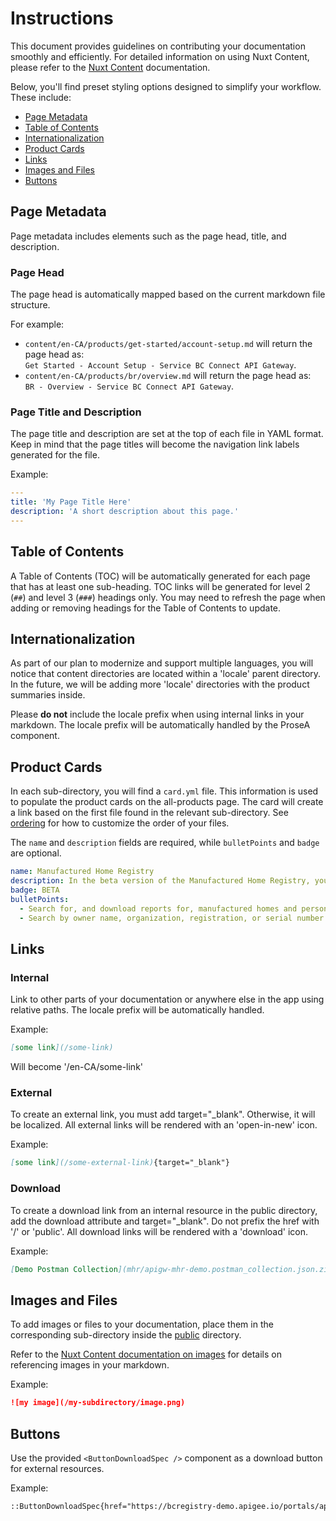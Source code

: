 # Instructions

This document provides guidelines on contributing your documentation smoothly and efficiently. For detailed information on using Nuxt Content, please refer to the [Nuxt Content](https://content.nuxt.com/) documentation. 

Below, you'll find preset styling options designed to simplify your workflow. These include:

- [Page Metadata](#page-metadata)
- [Table of Contents](#table-of-contents)
- [Internationalization](#internationalization)
- [Product Cards](#product-cards)
- [Links](#links)
- [Images and Files](#images-and-files)
- [Buttons](#buttons)

## Page Metadata

Page metadata includes elements such as the page head, title, and description.

<!-- omit in toc -->
### Page Head

The page head is automatically mapped based on the current markdown file structure.

For example:
- `content/en-CA/products/get-started/account-setup.md` will return the page head as:  
  `Get Started - Account Setup - Service BC Connect API Gateway`.
- `content/en-CA/products/br/overview.md` will return the page head as:  
  `BR - Overview - Service BC Connect API Gateway`.

<!-- omit in toc -->
### Page Title and Description

The page title and description are set at the top of each file in YAML format. Keep in mind that the page titles will become the navigation link labels generated for the file.

Example:
```yaml
---
title: 'My Page Title Here'
description: 'A short description about this page.'
---
```

## Table of Contents

A Table of Contents (TOC) will be automatically generated for each page that has at least one sub-heading. TOC links will be generated for level 2 (`##`) and level 3 (`###`) headings only. You may need to refresh the page when adding or removing headings for the Table of Contents to update.


## Internationalization

As part of our plan to modernize and support multiple languages, you will notice that content directories are located within a 'locale' parent directory. In the future, we will be adding more 'locale' directories with the product summaries inside.

Please **do not** include the locale prefix when using internal links in your markdown. The locale prefix will be automatically handled by the ProseA component.

## Product Cards

In each sub-directory, you will find a `card.yml` file. This information is used to populate the product cards on the all-products page. The card will create a link based on the first file found in the relevant sub-directory. See [ordering](https://content.nuxt.com/usage/content-directory#ordering) for how to customize the order of your files.

The `name` and `description` fields are required, while `bulletPoints` and `badge` are optional.

```yaml
name: Manufactured Home Registry
description: In the beta version of the Manufactured Home Registry, you are currently able to
badge: BETA
bulletPoints:
  - Search for, and download reports for, manufactured homes and personal property liens on manufactured homes.
  - Search by owner name, organization, registration, or serial number.

```

## Links

<!-- omit in toc -->
### Internal

Link to other parts of your documentation or anywhere else in the app using relative paths. The locale prefix will be automatically handled.

Example:
```markdown
[some link](/some-link)
```
Will become '/en-CA/some-link'

<!-- omit in toc -->
### External

To create an external link, you must add target="_blank". Otherwise, it will be localized. All external links will be rendered with an 'open-in-new' icon.

Example:
```markdown
[some link](/some-external-link){target="_blank"}
```

<!-- omit in toc -->
### Download

To create a download link from an internal resource in the public directory, add the download attribute and target="_blank". Do not prefix the href with '/' or 'public'. All download links will be rendered with a 'download' icon.

Example:
```markdown
[Demo Postman Collection](mhr/apigw-mhr-demo.postman_collection.json.zip){download="apigw-mhr-demo-postman.json" target="_blank"}
```

## Images and Files

To add images or files to your documentation, place them in the corresponding sub-directory inside the [public](https://github.com/bcgov/developer.connect/tree/main/web/site/public) directory.

Refer to the [Nuxt Content documentation on images](https://content.nuxt.com/usage/markdown#images) for details on referencing images in your markdown.

Example:
```markdown
![my image](/my-subdirectory/image.png)
```

## Buttons

Use the provided `<ButtonDownloadSpec />` component as a download button for external resources.

Example:
```markdown
::ButtonDownloadSpec{href="https://bcregistry-demo.apigee.io/portals/api/sites/bcregistry-demo/liveportal/apis/businessproxy/download_spec"}::
```
